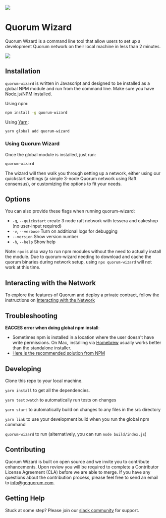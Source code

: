 ![](https://github.com/jpmorganchase/quorum-wizard/workflows/Build%20&%20Test/badge.svg)
# Quorum Wizard
Quorum Wizard is a command line tool that allow users to set up a development Quorum network on their local machine in less than 2 minutes.

![](docs/quorum-wizard.gif)

## Installation

`quorum-wizard` is written in Javascript and designed to be installed as a global NPM module and run from the command line. Make sure you have [Node.js/NPM](https://docs.npmjs.com/downloading-and-installing-node-js-and-npm) installed.

Using npm:

```Bash
npm install -g quorum-wizard
```

Using [Yarn](https://yarnpkg.com/):

```Bash
yarn global add quorum-wizard
```

### Using Quorum Wizard

Once the global module is installed, just run:

```Bash
quorum-wizard
```

The wizard will then walk you through setting up a network, either using our quickstart settings (a simple 3-node Quorum network using Raft consensus), or customizing the options to fit your needs.

## Options

You can also provide these flags when running quorum-wizard:

* `-q`, `--quickstart`  create 3 node raft network with tessera and cakeshop (no user-input required)
* `-v`, `--verbose`     Turn on additional logs for debugging
* `--version`           Show version number
* `-h`, `--help`        Show help


Note: `npx` is also way to run npm modules without the need to actually install the module. Due to quorum-wizard needing to download and cache the quorum binaries during network setup, using `npx quorum-wizard` will not work at this time.

## Interacting with the Network

To explore the features of Quorum and deploy a private contract, follow the instructions on [Interacting with the Network](http://docs.goquorum.com/en/latest/Wizard/Interacting/)

## Troubleshooting

**EACCES error when doing global npm install**:

- Sometimes npm is installed in a location where the user doesn't have write permissions. On Mac, installing via [Homebrew](https://brew.sh) usually works better than the standalone installer.
- [Here is the recommended solution from NPM](https://docs.npmjs.com/resolving-eacces-permissions-errors-when-installing-packages-globally)

## Developing
Clone this repo to your local machine.

`yarn install` to get all the dependencies.

`yarn test:watch` to automatically run tests on changes

`yarn start` to automatically build on changes to any files in the src directory

`yarn link` to use your development build when you run the global npm command

`quorum-wizard` to run (alternatively, you can run `node build/index.js`)

## Contributing
Quorum Wizard is built on open source and we invite you to contribute enhancements. Upon review you will be required to complete a Contributor License Agreement (CLA) before we are able to merge. If you have any questions about the contribution process, please feel free to send an email to [info@goquorum.com](mailto:info@goquorum.com).

## Getting Help
Stuck at some step? Please join our <a href="https://www.goquorum.com/slack-inviter" target="_blank" rel="noopener">slack community</a> for support.
